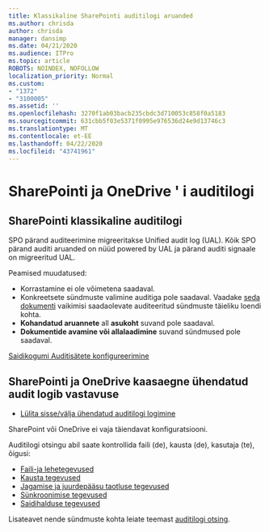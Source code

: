 ```yaml
---
title: Klassikaline SharePointi auditilogi aruanded
ms.author: chrisda
author: chrisda
manager: dansimp
ms.date: 04/21/2020
ms.audience: ITPro
ms.topic: article
ROBOTS: NOINDEX, NOFOLLOW
localization_priority: Normal
ms.custom:
- "1372"
- "3100005"
ms.assetid: ''
ms.openlocfilehash: 3270f1ab03bacb235cbdc3d710053c858f0a5183
ms.sourcegitcommit: 631cbb5f03e5371f0995e976536d24e9d13746c3
ms.translationtype: MT
ms.contentlocale: et-EE
ms.lasthandoff: 04/22/2020
ms.locfileid: "43741961"
---
```

# <a name="sharepoint-and-onedrive-audit-logs"></a>SharePointi ja OneDrive ' i auditilogi

## <a name="sharepoint-classic-audit-logs"></a>SharePointi klassikaline auditilogi

SPO pärand auditeerimine migreeritakse Unified audit log (UAL). Kõik SPO pärand auditi aruanded on nüüd powered by UAL ja pärand auditi signaale on migreeritud UAL.

Peamised muudatused:

* Korrastamine ei ole võimetena saadaval.
* Konkreetsete sündmuste valimine auditiga pole saadaval. Vaadake [seda dokumenti](https://docs.microsoft.com/office365/securitycompliance/search-the-audit-log-in-security-and-compliance) vaikimisi saadaolevate auditeeritud sündmuste täieliku loendi kohta.
* **Kohandatud aruannete** all **asukoht** suvand pole saadaval.
* **Dokumentide avamine või allalaadimine** suvand sündmused pole saadaval.

[Saidikogumi Auditisätete konfigureerimine](https://support.office.com/article/Configure-audit-settings-for-a-site-collection-A9920C97-38C0-44F2-8BCB-4CF1E2AE22D2)

## <a name="sharepoint-and-onedrive-modern-unified-audit-logs-from-compliance"></a>SharePointi ja OneDrive kaasaegne ühendatud audit logib vastavuse

* [Lülita sisse/välja ühendatud auditilogi logimine](https://docs.microsoft.com/office365/securitycompliance/turn-audit-log-search-on-or-off) 

SharePoint või OneDrive ei vaja täiendavat konfiguratsiooni.

Auditilogi otsingu abil saate kontrollida faili (de), kausta (de), kasutaja (te), õigusi:

* [Faili-ja lehetegevused](https://docs.microsoft.com/office365/securitycompliance/search-the-audit-log-in-security-and-compliance)
* [Kausta tegevused](https://docs.microsoft.com/office365/securitycompliance/search-the-audit-log-in-security-and-compliance#folder-activities)
* [Jagamise ja juurdepääsu taotluse tegevused](https://docs.microsoft.com/office365/securitycompliance/search-the-audit-log-in-security-and-compliance#sharing-and-access-request-activities)
* [Sünkroonimise tegevused](https://docs.microsoft.com/office365/securitycompliance/search-the-audit-log-in-security-and-compliance#synchronization-activities)
* [Saidihalduse tegevused](https://docs.microsoft.com/office365/securitycompliance/search-the-audit-log-in-security-and-compliance#site-administration-activities)

Lisateavet nende sündmuste kohta leiate teemast [auditilogi otsing](https://docs.microsoft.com/office365/securitycompliance/search-the-audit-log-in-security-and-compliance#search-the-audit-log).

